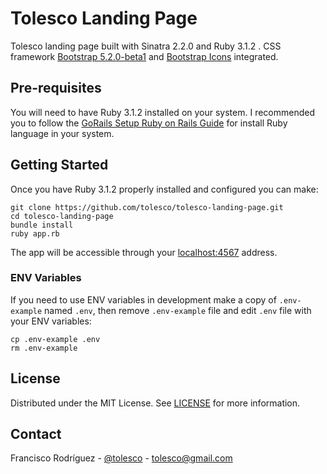 # Tolesco Landing Page

Tolesco landing page built with Sinatra 2.2.0 and Ruby 3.1.2 . CSS framework [Bootstrap 5.2.0-beta1](https://getbootstrap.com/) and [Bootstrap Icons](https://icons.getbootstrap.com/) integrated.

## Pre-requisites

You will need to have Ruby 3.1.2 installed on your system. I recommended you to follow the [GoRails Setup Ruby on Rails Guide](https://gorails.com/setup) for install Ruby language in your system.

## Getting Started

Once you have Ruby 3.1.2 properly installed and configured you can make:
```
git clone https://github.com/tolesco/tolesco-landing-page.git
cd tolesco-landing-page
bundle install
ruby app.rb
```
The app will be accessible through your [localhost:4567](http://localhost:4567) address.

### ENV Variables

If you need to use ENV variables in development make a copy of `.env-example` named `.env`, then remove `.env-example` file and edit `.env` file with your ENV variables:
```
cp .env-example .env
rm .env-example
```

## License

Distributed under the MIT License. See [LICENSE](LICENSE) for more information.

## Contact

Francisco Rodríguez - [@tolesco](https://github.com/tolesco/) - tolesco@gmail.com
